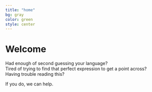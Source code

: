 ```yaml
---
title: "home"
bg: gray
color: green
style: center
---
```


# Welcome

Had enough of second guessing your language?  
Tired of trying to find that perfect expression to get a point across?  
Having trouble reading this?  
  
If you do, we can help.
